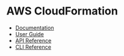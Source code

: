 # AWS CloudFormation

* [Documentation
](https://docs.aws.amazon.com/cloudformation/index.html)
* [User Guide](https://docs.aws.amazon.com/AWSCloudFormation/latest/UserGuide/Welcome.html)
* [API Reference](https://docs.aws.amazon.com/AWSCloudFormation/latest/APIReference/Welcome.html)
* [CLI Reference](https://docs.aws.amazon.com/cli/latest/reference/cloudformation/deploy/index.html)
